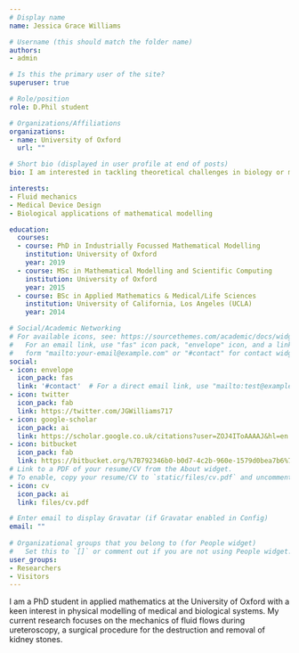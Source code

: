 ```yaml
---
# Display name
name: Jessica Grace Williams

# Username (this should match the folder name)
authors:
- admin

# Is this the primary user of the site?
superuser: true

# Role/position
role: D.Phil student

# Organizations/Affiliations
organizations:
- name: University of Oxford
  url: ""

# Short bio (displayed in user profile at end of posts)
bio: I am interested in tackling theoretical challenges in biology or medicine with mathematical techniques.

interests:
- Fluid mechanics
- Medical Device Design
- Biological applications of mathematical modelling

education:
  courses:
  - course: PhD in Industrially Focussed Mathematical Modelling
    institution: University of Oxford
    year: 2019
  - course: MSc in Mathematical Modelling and Scientific Computing
    institution: University of Oxford
    year: 2015
  - course: BSc in Applied Mathematics & Medical/Life Sciences
    institution: University of California, Los Angeles (UCLA)
    year: 2014

# Social/Academic Networking
# For available icons, see: https://sourcethemes.com/academic/docs/widgets/#icons
#   For an email link, use "fas" icon pack, "envelope" icon, and a link in the
#   form "mailto:your-email@example.com" or "#contact" for contact widget.
social:
- icon: envelope
  icon_pack: fas
  link: '#contact'  # For a direct email link, use "mailto:test@example.org".
- icon: twitter
  icon_pack: fab
  link: https://twitter.com/JGWilliams717
- icon: google-scholar
  icon_pack: ai
  link: https://scholar.google.co.uk/citations?user=ZOJ4IToAAAAJ&hl=en
- icon: bitbucket
  icon_pack: fab
  link: https://bitbucket.org/%7B792346b0-b0d7-4c2b-960e-1579d0bea7b6%7D/profile/repositories?visibility=all
# Link to a PDF of your resume/CV from the About widget.
# To enable, copy your resume/CV to `static/files/cv.pdf` and uncomment the lines below.  
- icon: cv
  icon_pack: ai
  link: files/cv.pdf

# Enter email to display Gravatar (if Gravatar enabled in Config)
email: ""
  
# Organizational groups that you belong to (for People widget)
#   Set this to `[]` or comment out if you are not using People widget.  
user_groups:
- Researchers
- Visitors
---
```


I am a PhD student in applied mathematics at the University of Oxford with a keen interest in physical modelling of medical and biological systems. My current research focuses on the mechanics of fluid flows during ureteroscopy, a surgical procedure for the destruction and removal of kidney stones.
